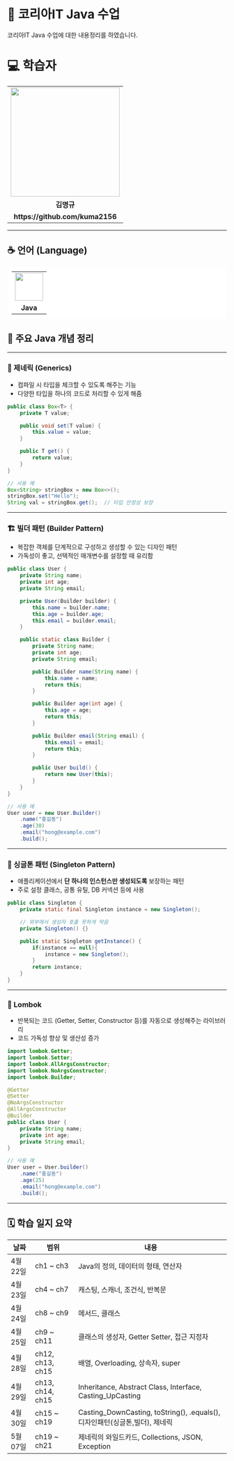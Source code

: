 
# 📘 코리아IT Java 수업

코리아IT Java 수업에 대한 내용정리를 하였습니다.

<div align="left">
    <h1>💻 학습자</h1>
    <table>
        <tr>
            <td align="center"><img src="https://github.com/user-attachments/assets/61049fd5-5e06-4b17-bb51-d925ea3e68dc" width="250"></td>
        </tr>
        <tr>
            <td align="center"><b>김명규</b></td>
        </tr>
        <tr>
            <td align="center"><b>https://github.com/kuma2156</b></td>
        </tr>
    </table>
</div>

---

## ☕️ 언어 (Language)
<table style="background:white; padding:10px; border-radius:8px;">
    <tr>
        <td align="center">
            <img src="https://github.com/user-attachments/assets/e345f034-71e7-4fd8-b002-5034674a2fe8" width="64" height="64">
        </td>
    </tr>
    <tr>
        <td align="center"><b>Java</b></td>
    </tr>
</table>

## 📌 주요 Java 개념 정리

---

### 🧬 제네릭 (Generics)

- 컴파일 시 타입을 체크할 수 있도록 해주는 기능
- 다양한 타입을 하나의 코드로 처리할 수 있게 해줌

```java
public class Box<T> {
    private T value;

    public void set(T value) {
        this.value = value;
    }

    public T get() {
        return value;
    }
}

// 사용 예
Box<String> stringBox = new Box<>();
stringBox.set("Hello");
String val = stringBox.get();  // 타입 안정성 보장
```

---

### 🏗️ 빌더 패턴 (Builder Pattern)

- 복잡한 객체를 단계적으로 구성하고 생성할 수 있는 디자인 패턴
- 가독성이 좋고, 선택적인 매개변수를 설정할 때 유리함

```java
public class User {
    private String name;
    private int age;
    private String email;

    private User(Builder builder) {
        this.name = builder.name;
        this.age = builder.age;
        this.email = builder.email;
    }

    public static class Builder {
        private String name;
        private int age;
        private String email;

        public Builder name(String name) {
            this.name = name;
            return this;
        }

        public Builder age(int age) {
            this.age = age;
            return this;
        }

        public Builder email(String email) {
            this.email = email;
            return this;
        }

        public User build() {
            return new User(this);
        }
    }
}

// 사용 예
User user = new User.Builder()
    .name("홍길동")
    .age(30)
    .email("hong@example.com")
    .build();
```

---

### 🧩 싱글톤 패턴 (Singleton Pattern)

- 애플리케이션에서 **단 하나의 인스턴스만 생성되도록** 보장하는 패턴
- 주로 설정 클래스, 공통 유틸, DB 커넥션 등에 사용

```java
public class Singleton {
    private static final Singleton instance = new Singleton();

    // 외부에서 생성자 호출 못하게 막음
    private Singleton() {}

    public static Singleton getInstance() {
        if(instance == null){
            instance = new Singleton();
        }
        return instance;
    }
}
```

---

### 🔧 Lombok

- 반복되는 코드 (Getter, Setter, Constructor 등)를 자동으로 생성해주는 라이브러리
- 코드 가독성 향상 및 생산성 증가

```java
import lombok.Getter;
import lombok.Setter;
import lombok.AllArgsConstructor;
import lombok.NoArgsConstructor;
import lombok.Builder;

@Getter
@Setter
@NoArgsConstructor
@AllArgsConstructor
@Builder
public class User {
    private String name;
    private int age;
    private String email;
}

// 사용 예
User user = User.builder()
    .name("홍길동")
    .age(25)
    .email("hong@example.com")
    .build();
```

---



## 🗓️ 학습 일지 요약
| 날짜         | 범위             | 내용                                         |
|--------------|------------------|----------------------------------------------|
| 4월 22일     | ch1 ~ ch3        | Java의 정의, 데이터의 형태, 연산자           |
| 4월 23일     | ch4 ~ ch7        | 캐스팅, 스캐너, 조건식, 반복문               |
| 4월 24일     | ch8 ~ ch9        | 메서드, 클래스                              |
| 4월 25일     | ch9 ~ ch11        | 클래스의 생성자, Getter Setter, 접근 지정자             |
| 4월 28일     | ch12, ch13, ch15          |  배열, Overloading, 상속자, super         |
| 4월 29일     | ch13, ch14, ch15              |   Inheritance, Abstract Class, Interface, Casting_UpCasting                            |
| 4월 30일     | ch15 ~ ch19             |  Casting_DownCasting, toString(), .equals(), 디자인패턴(싱글톤,빌더), 제네릭                       |
| 5월 07일     | ch19 ~ ch21             |   제네릭의 와일드카드, Collections, JSON, Exception                                        |
